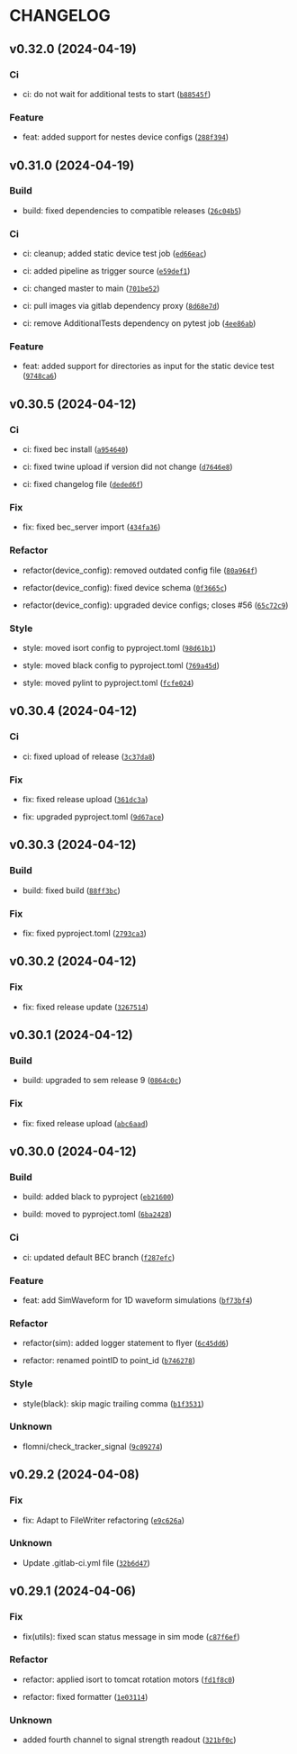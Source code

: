 # CHANGELOG



## v0.32.0 (2024-04-19)

### Ci

* ci: do not wait for additional tests to start ([`b88545f`](https://gitlab.psi.ch/bec/ophyd_devices/-/commit/b88545f6864a7d11ca39435906bcbd2cd0bb12b0))

### Feature

* feat: added support for nestes device configs ([`288f394`](https://gitlab.psi.ch/bec/ophyd_devices/-/commit/288f39483e83575d0bf3ec7a8e0d872b41b5b183))


## v0.31.0 (2024-04-19)

### Build

* build: fixed dependencies to compatible releases ([`26c04b5`](https://gitlab.psi.ch/bec/ophyd_devices/-/commit/26c04b5d03683b0159d5af127f19cda664bfb292))

### Ci

* ci: cleanup; added static device test job ([`ed66eac`](https://gitlab.psi.ch/bec/ophyd_devices/-/commit/ed66eacc5310e878deb35be69f335f1b8eb10950))

* ci: added pipeline as trigger source ([`e59def1`](https://gitlab.psi.ch/bec/ophyd_devices/-/commit/e59def138fb465abf7a33d13e47e78ac382feebf))

* ci: changed master to main ([`701be52`](https://gitlab.psi.ch/bec/ophyd_devices/-/commit/701be5262ad402ff6e6a665db4bd1d5b30b3abac))

* ci: pull images via gitlab dependency proxy ([`8d68e7d`](https://gitlab.psi.ch/bec/ophyd_devices/-/commit/8d68e7df70e54984e460f50cee5356a7ada4e761))

* ci: remove AdditionalTests dependency on pytest job ([`4ee86ab`](https://gitlab.psi.ch/bec/ophyd_devices/-/commit/4ee86aba371698820ea16ff94ae6946cd0041fe4))

### Feature

* feat: added support for directories as input for the static device test ([`9748ca6`](https://gitlab.psi.ch/bec/ophyd_devices/-/commit/9748ca666c3c8668e8ced80e7d24eeaf7f19c28e))


## v0.30.5 (2024-04-12)

### Ci

* ci: fixed bec install ([`a954640`](https://gitlab.psi.ch/bec/ophyd_devices/-/commit/a9546402f5b2f1a43e1c4e17f977c544c326e5dc))

* ci: fixed twine upload if version did not change ([`d7646e8`](https://gitlab.psi.ch/bec/ophyd_devices/-/commit/d7646e835ff5d2c8ea749f3b4e24121d992c1454))

* ci: fixed changelog file ([`deded6f`](https://gitlab.psi.ch/bec/ophyd_devices/-/commit/deded6ffaca10369fb1e6cf2629f67ded3ab44b5))

### Fix

* fix: fixed bec_server import ([`434fa36`](https://gitlab.psi.ch/bec/ophyd_devices/-/commit/434fa36ca43f8dacd9c4f8fdd7556d77bd0a4b03))

### Refactor

* refactor(device_config): removed outdated config file ([`80a964f`](https://gitlab.psi.ch/bec/ophyd_devices/-/commit/80a964fae7203cbfb642980e3f89ed35ad6ff0da))

* refactor(device_config): fixed device schema ([`0f3665c`](https://gitlab.psi.ch/bec/ophyd_devices/-/commit/0f3665c32fec2f0f95cc57af81d448eca6978919))

* refactor(device_config): upgraded device configs; closes #56 ([`65c72c9`](https://gitlab.psi.ch/bec/ophyd_devices/-/commit/65c72c924847644f80fac768ed35e995a6999404))

### Style

* style: moved isort config to pyproject.toml ([`98d61b1`](https://gitlab.psi.ch/bec/ophyd_devices/-/commit/98d61b13e42ec294c2be059029e33021ba6ef3a0))

* style: moved black config to pyproject.toml ([`769a45d`](https://gitlab.psi.ch/bec/ophyd_devices/-/commit/769a45d7ff97f5d3bc5de5aa63bd2230654ea9d4))

* style: moved pylint to pyproject.toml ([`fcfe024`](https://gitlab.psi.ch/bec/ophyd_devices/-/commit/fcfe0242326c61be9251bd98cf9cf29de499facd))


## v0.30.4 (2024-04-12)

### Ci

* ci: fixed upload of release ([`3c37da8`](https://gitlab.psi.ch/bec/ophyd_devices/-/commit/3c37da8f515b2effea0950e3236bb9843b7b7b95))

### Fix

* fix: fixed release upload ([`361dc3a`](https://gitlab.psi.ch/bec/ophyd_devices/-/commit/361dc3a182231b458e1893da2e6382b1b17e9d5a))

* fix: upgraded pyproject.toml ([`9d67ace`](https://gitlab.psi.ch/bec/ophyd_devices/-/commit/9d67ace30d606caa2aaa919fe8225208c4632c7e))


## v0.30.3 (2024-04-12)

### Build

* build: fixed build ([`88ff3bc`](https://gitlab.psi.ch/bec/ophyd_devices/-/commit/88ff3bc0cf3c21d87ba50c24e7d9e2352df751c9))

### Fix

* fix: fixed pyproject.toml ([`2793ca3`](https://gitlab.psi.ch/bec/ophyd_devices/-/commit/2793ca3eb0c278f6159b0c6d7fcb121b5c969e12))


## v0.30.2 (2024-04-12)

### Fix

* fix: fixed release update ([`3267514`](https://gitlab.psi.ch/bec/ophyd_devices/-/commit/3267514c2055f406277b16f13a13744846e3ba77))


## v0.30.1 (2024-04-12)

### Build

* build: upgraded to sem release 9 ([`0864c0c`](https://gitlab.psi.ch/bec/ophyd_devices/-/commit/0864c0c04972a2b12be5ad9d3a53fb1a18a8907d))

### Fix

* fix: fixed release upload ([`abc6aad`](https://gitlab.psi.ch/bec/ophyd_devices/-/commit/abc6aad167226fd01e02d51ae4739d4c4688e153))


## v0.30.0 (2024-04-12)

### Build

* build: added black to pyproject ([`eb21600`](https://gitlab.psi.ch/bec/ophyd_devices/-/commit/eb2160000a19f89c000caf25a69a79e8249e5bf2))

* build: moved to pyproject.toml ([`6ba2428`](https://gitlab.psi.ch/bec/ophyd_devices/-/commit/6ba2428dd8e297c3c2098f9a795bb76595a4f5e7))

### Ci

* ci: updated default BEC branch ([`f287efc`](https://gitlab.psi.ch/bec/ophyd_devices/-/commit/f287efc831069d7c09de876ed1bf4dff4bd5908e))

### Feature

* feat: add SimWaveform for 1D waveform simulations ([`bf73bf4`](https://gitlab.psi.ch/bec/ophyd_devices/-/commit/bf73bf41c4f209ed251bf21d4b0014d031226a4f))

### Refactor

* refactor(sim): added logger statement to flyer ([`6c45dd6`](https://gitlab.psi.ch/bec/ophyd_devices/-/commit/6c45dd6a8b8c76776351289c98990dbc05222f5f))

* refactor: renamed pointID to point_id ([`b746278`](https://gitlab.psi.ch/bec/ophyd_devices/-/commit/b74627820a5594dc896b059399703baa4917097a))

### Style

* style(black): skip magic trailing comma ([`b1f3531`](https://gitlab.psi.ch/bec/ophyd_devices/-/commit/b1f353139b1ecdcfc266219a7a1a4bf525684bea))

### Unknown

* flomni/check_tracker_signal ([`9c09274`](https://gitlab.psi.ch/bec/ophyd_devices/-/commit/9c092740b9b38eac7f1046ae07e0667f91983c87))


## v0.29.2 (2024-04-08)

### Fix

* fix: Adapt to FileWriter refactoring ([`e9c626a`](https://gitlab.psi.ch/bec/ophyd_devices/-/commit/e9c626a7c8e5ec1b40d70ad412eff85d7796cba9))

### Unknown

* Update .gitlab-ci.yml file ([`32b6d47`](https://gitlab.psi.ch/bec/ophyd_devices/-/commit/32b6d476ca4b0deb0eec75519618c005212cc2dd))


## v0.29.1 (2024-04-06)

### Fix

* fix(utils): fixed scan status message in sim mode ([`c87f6ef`](https://gitlab.psi.ch/bec/ophyd_devices/-/commit/c87f6ef63f669d6d1288e3521b80b3e0065bf2f4))

### Refactor

* refactor: applied isort to tomcat rotation motors ([`fd1f8c0`](https://gitlab.psi.ch/bec/ophyd_devices/-/commit/fd1f8c0ff58c630051cb67d404c6dd07f3403c5b))

* refactor: fixed formatter ([`1e03114`](https://gitlab.psi.ch/bec/ophyd_devices/-/commit/1e031140ed0ae4347a8d16a6a5e8647b48573d96))

### Unknown

* added fourth channel to signal strength readout ([`321bf0c`](https://gitlab.psi.ch/bec/ophyd_devices/-/commit/321bf0c403a77efcbf970ea377b53a59377e38d0))
